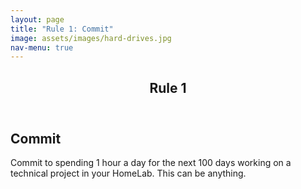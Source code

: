 ```yaml
---
layout: page
title: "Rule 1: Commit"
image: assets/images/hard-drives.jpg
nav-menu: true
---
```


<!-- Main -->
<div id="main" class="alt">

<!-- One -->
<section id="one">
 <div class="inner">
  <header class="major">
   <h1>Rule 1</h1>
  </header>

<!-- Content -->
<h2 id="content">Commit</h2>
<p>Commit to spending 1 hour a day for the next 100 days working on a technical project in your HomeLab.  This can be anything.</p>
